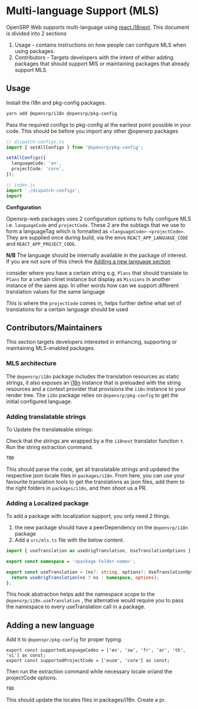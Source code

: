# Multi-language Support (MLS)

OpenSRP Web supports multi-language using [react.i18next](https://react.i18next.com/). This document is divided into 2 sections

1. Usage - contains instructions on how people can configure MLS when using packages.
2. Contributors - Targets developers with the intent of either adding packages that should support MlS or maintaining packages that already support MLS

## Usage

Install the i18n and pkg-config packages.

```sh
yarn add @opensrp/i18n @opensrp/pkg-config
```

Pass the required configs to pkg-config at the earliest point possible in your code. This should be before you import any other @opensrp packages

```typescript
// dispatch-configs.ts
import { setAllConfigs } from '@opensrp/pkg-config';

setAllConfigs({
  languageCode: 'en',
  projectCode: 'core',
});
```

```typescript
// index.js
import './dispatch-configs';
import
```

**Configuration**

Opensrp-web packages uses 2 configuration options to fully configure MLS i.e. `languageCode` and `projectCode`. These 2 are the subtags that we use to form a languageTag which is formatted as `<languageCode>-<projectCode>`. They are supplied once during build, via the envs `REACT_APP_LANGUAGE_CODE` and `REACT_APP_PROJECT_CODE`.

**N/B** The language should be internally available in the package of interest. If you are not sure of this check the [Adding a new language section](#adding-a-new-language)

consider where you have a certain string e.g. `Plans` that should translate to `Plans` for a certain clinet instance but display as `Missions` in another instance of the same app. In other words how can we support different translation values for the same language

This is where the `projectCode` comes in, helps further define what set of translations for a certain language should be used

## Contributors/Maintainers

This section targets developers interested in enhancing, supporting or maintaining MLS-enabled packages.

### MLS architecture

The `@opensrp/i18n` package includes the translation resources as static strings, it also exposes an [i18n](github.com/i18next/) instance that is
preloaded with the string resources and a context provider that provisions the `i18n` instance to your render tree. The `i18n` package relies on
`@opensrp/pkg-config` to get the initial configured language.

### Adding translatable strings

To Update the translateable strings:

Check that the strings are wrapped by a the `i18next` translator function `t`.
Run the string extraction command.

```sh
TBD
```

This should parse the code, get all translatable strings and updated the respective json locale files in `packages/i18n`.
From here, you can use your favourite translation tools to get the translations as json files, add them to the right folders in `packages/i18n`,
and then shoot us a PR.

### Adding a Localized package

To add a package with localization support, you only need 2 things.

1. the new package should have a peerDependency on the `@opensrp/i18n` package
2. Add a `src/mls.ts` file with the below content.

```typescript
import { useTranslation as useOrigTranslation, UseTranslationOptions } from '@opensrp/i18n';

export const namespace = '<package-folder-name>';

export const useTranslation = (ns?: string, options?: UseTranslationOptions) => {
  return useOrigTranslation(ns ? ns : namespace, options);
};
```

This hook abstraction helps add the namespace scope to the `@opensrp/i18n.useTranslation` , the alternative would require you to pass the namespace to every useTranslation call in a package.

## Adding a new language

Add it to `@openspr/pkg-config` for proper typing.

```typescipt
export const supportedLanguageCodes = ['en', 'sw', 'fr', 'ar', 'th', 'vi'] as const;
export const supportedProjectCode = ['eusm', 'core'] as const;
```

Then run the extraction command while necessary locale or/and the projectCode options.

```sh
TBD
```

This should update the locales files in packages/i18n. Create a pr.

